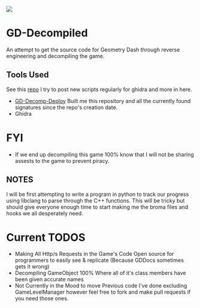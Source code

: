 <p>
<a href="https://discord.gg/GpBrjrebd5"><img src=https://img.shields.io/badge/Discord_Server-3670a0?style=for-the-badge&logo=discord&logoColor=white></a>
</p>

# GD-Decompiled
 An attempt to get the source code for Geometry Dash through reverse engineering and decompiling the game.  


## Tools Used
See this [repo](https://github.com/CallocGD/Geometry-Dash-Miscellaneous-Decomp-Tools) I try to post new scripts regularly for ghidra and more in here.
- [GD-Decomp-Deploy](https://github.com/CallocGD/GD-Decomp-Deploy) Built me this repository and all the currently found signatures since the repo's creation date.
- Ghidra

# FYI
- If we end up decompiling this game 100% know that I will not be sharing assests to the game to prevent piracy.

## NOTES
I will be first attempting to write a program in python to track our progress using libclang to parse through the C++ functions. This will be tricky but should give everyone enough time to start making me the broma files and hooks we all desperately need.


# Current TODOS
- Making All Http/s Requests in the Game's Code Open source for programmers to easily see & replicate (Because GDDocs sometimes gets it wrong)
- Decompiling GameObject 100% Where all of it's class members have been given accurate names
- Not Currently in the Mood to move Previous code I've done excluding GameLevelManager however feel free to fork and make pull requests if you need those ones.
